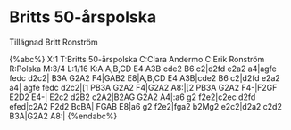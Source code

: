 # Britts 50-årspolska

Tillägnad Britt Ronström

{%abc%}
X:1
T:Britts 50-årspolska
C:Clara Andermo
C:Erik Ronström
R:Polska
M:3/4
L:1/16
K:A
A,B,CD E4 A3B|cde2 B6 c2|d2fd e2a2 a4|agfe fedc d2c2|
B3A G2A2 F4|GAB2 E8|A,B,CD E4 A3B|cde2 B6 c2|d2fd e2a2 a4|
agfe fedc d2c2|[1 PB3A G2A2 F4|G2A2 A8:|[2 PB3A G2A2 F4-|F2GF E2D2 E4-|
E2c2 d2B2 c2A2|B2AG G2A2 A4|:a6 g2 f2e2|c2ec d2fd efed|c2A2 F2d2 BcBA|
FGAB E8|a6 g2 f2e2|fga2 b2Mg2 e2c2|d2a2 c2d2 B3A|G2A2 A8:|
{%endabc%}

